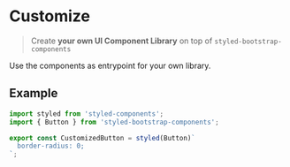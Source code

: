 # Customize

> Create **your own UI Component Library** on top of `styled-bootstrap-components`

Use the components as entrypoint for your own library.

## Example

```jsx
import styled from 'styled-components';
import { Button } from 'styled-bootstrap-components';

export const CustomizedButton = styled(Button)`
  border-radius: 0;
`;
```

